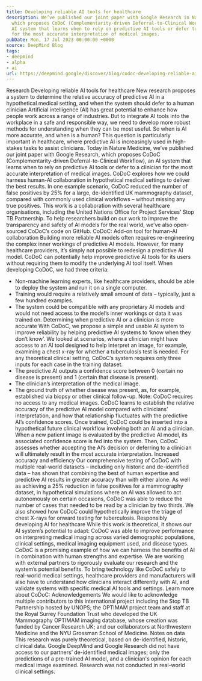 ```yaml
---
title: Developing reliable AI tools for healthcare
description: We’ve published our joint paper with Google Research in Nature Medicine,
  which proposes CoDoC (Complementarity-driven Deferral-to-Clinical Workflow), an
  AI system that learns when to rely on predictive AI tools or defer to a clinician
  for the most accurate interpretation of medical images.
pubDate: Mon, 17 Jul 2023 00:00:00 +0000
source: DeepMind Blog
tags:
- deepmind
- alpha
- ai
url: https://deepmind.google/discover/blog/codoc-developing-reliable-ai-tools-for-healthcare/
---
```


Research
Developing reliable AI tools for healthcare
New research proposes a system to determine the relative accuracy of predictive AI in a hypothetical medical setting, and when the system should defer to a human clinician
Artificial intelligence (AI) has great potential to enhance how people work across a range of industries. But to integrate AI tools into the workplace in a safe and responsible way, we need to develop more robust methods for understanding when they can be most useful.
So when is AI more accurate, and when is a human? This question is particularly important in healthcare, where predictive AI is increasingly used in high-stakes tasks to assist clinicians.
Today in Nature Medicine, we’ve published our joint paper with Google Research, which proposes CoDoC (Complementarity-driven Deferral-to-Clinical Workflow), an AI system that learns when to rely on predictive AI tools or defer to a clinician for the most accurate interpretation of medical images.
CoDoC explores how we could harness human-AI collaboration in hypothetical medical settings to deliver the best results. In one example scenario, CoDoC reduced the number of false positives by 25% for a large, de-identified UK mammography dataset, compared with commonly used clinical workflows – without missing any true positives.
This work is a collaboration with several healthcare organisations, including the United Nations Office for Project Services’ Stop TB Partnership. To help researchers build on our work to improve the transparency and safety of AI models for the real world, we’ve also open-sourced CoDoC’s code on GitHub.
CoDoC: Add-on tool for human-AI collaboration
Building more reliable AI models often requires re-engineering the complex inner workings of predictive AI models. However, for many healthcare providers, it’s simply not possible to redesign a predictive AI model. CoDoC can potentially help improve predictive AI tools for its users without requiring them to modify the underlying AI tool itself.
When developing CoDoC, we had three criteria:
- Non-machine learning experts, like healthcare providers, should be able to deploy the system and run it on a single computer.
- Training would require a relatively small amount of data – typically, just a few hundred examples.
- The system could be compatible with any proprietary AI models and would not need access to the model’s inner workings or data it was trained on.
Determining when predictive AI or a clinician is more accurate
With CoDoC, we propose a simple and usable AI system to improve reliability by helping predictive AI systems to ‘know when they don’t know’. We looked at scenarios, where a clinician might have access to an AI tool designed to help interpret an image, for example, examining a chest x-ray for whether a tuberculosis test is needed.
For any theoretical clinical setting, CoDoC’s system requires only three inputs for each case in the training dataset.
- The predictive AI outputs a confidence score between 0 (certain no disease is present) and 1 (certain that disease is present).
- The clinician’s interpretation of the medical image.
- The ground truth of whether disease was present, as, for example, established via biopsy or other clinical follow-up.
Note: CoDoC requires no access to any medical images.
CoDoC learns to establish the relative accuracy of the predictive AI model compared with clinicians’ interpretation, and how that relationship fluctuates with the predictive AI’s confidence scores.
Once trained, CoDoC could be inserted into a hypothetical future clinical workflow involving both an AI and a clinician. When a new patient image is evaluated by the predictive AI model, its associated confidence score is fed into the system. Then, CoDoC assesses whether accepting the AI’s decision or deferring to a clinician will ultimately result in the most accurate interpretation.
Increased accuracy and efficiency
Our comprehensive testing of CoDoC with multiple real-world datasets – including only historic and de-identified data – has shown that combining the best of human expertise and predictive AI results in greater accuracy than with either alone.
As well as achieving a 25% reduction in false positives for a mammography dataset, in hypothetical simulations where an AI was allowed to act autonomously on certain occasions, CoDoC was able to reduce the number of cases that needed to be read by a clinician by two thirds. We also showed how CoDoC could hypothetically improve the triage of chest X-rays for onward testing for tuberculosis.
Responsibly developing AI for healthcare
While this work is theoretical, it shows our AI system’s potential to adapt: CoDoC was able to improve performance on interpreting medical imaging across varied demographic populations, clinical settings, medical imaging equipment used, and disease types.
CoDoC is a promising example of how we can harness the benefits of AI in combination with human strengths and expertise. We are working with external partners to rigorously evaluate our research and the system’s potential benefits. To bring technology like CoDoC safely to real-world medical settings, healthcare providers and manufacturers will also have to understand how clinicians interact differently with AI, and validate systems with specific medical AI tools and settings.
Learn more about CoDoC:
Acknowledgements
We would like to acknowledge multiple contributors to this international project including the Stop TB Partnership hosted by UNOPS; the OPTIMAM project team and staff at the Royal Surrey Foundation Trust who developed the UK Mammography OPTIMAM imaging database, whose creation was funded by Cancer Research UK; and our collaborators at Northwestern Medicine and the NYU Grossman School of Medicine.
Notes on data
This research was purely theoretical, based on de-identified, historic, clinical data. Google DeepMind and Google Research did not have access to our partners’ de-identified medical images; only the predictions of a pre-trained AI model, and a clinician's opinion for each medical image examined. Research was not conducted in real-world clinical settings.